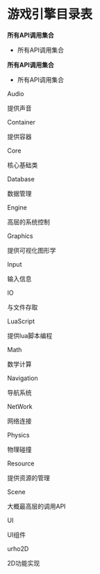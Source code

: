 # 游戏引擎目录表

**所有API调用集合**

* 所有API调用集合

**所有API调用集合**

* 所有API调用集合





Audio

提供声音

Container

提供容器

Core

核心基础类

Database

数据管理

Engine

高层的系统控制

Graphics

提供可视化图形学

Input

输入信息

IO

与文件存取

LuaScript

提供lua脚本编程

Math

数学计算

Navigation

导航系统

NetWork

网络连接

Physics

物理碰撞

Resource

提供资源的管理

Scene

大概最高层的调用API

UI

UI组件

urho2D

2D功能实现

